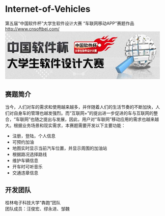 # Internet-of-Vehicles
第五届“中国软件杯”大学生软件设计大赛 “车联网移动APP”赛题作品   http://www.cnsoftbei.com/ 
![](https://github.com/johnwangMK/Internet-of-Vehicles/blob/master/show/newcnsoft_01_01_02_01.jpg)
## 赛题简介
当今，人们对车的需求和使用越来越多，并伴随着人们的生活节奏的不断加快，人们对自身车的管理也越发强烈。而“互联网+”的提出进一步促进的车与互联网的整合，“车联网”也随之提出与发展，因此，用户对“车联网”移动应用的需求也越来越大。根据业务场景和现实需求，本赛题需要开发以下主要功能：
* 注册，登陆，个人信息
* 可预约加油
* 地图实时显示当前汽车位置，并显示周围的加油站
* 根据路况选择路线
* 维护车辆信息
* 开车时可听音乐
* 交通违章信息
## 开发团队
桂林电子科技大学“犇跑”团队<br>
团队成员：汪俊宏、缪永进、邹魏

